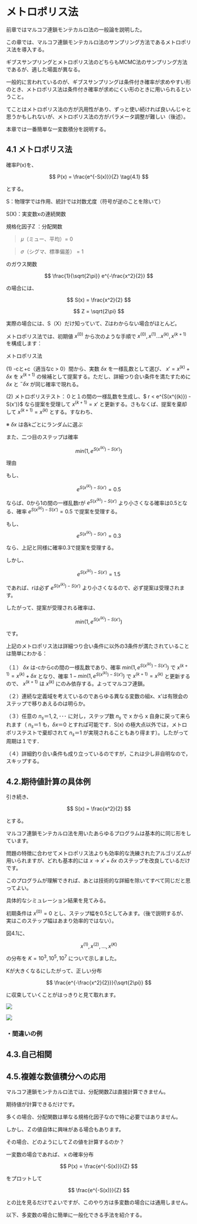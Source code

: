 # メトロポリス法

前章ではマルコフ連鎖モンテカルロ法の一般論を説明した。

この章では、マルコフ連鎖モンテカルロ法のサンプリング方法であるメトロポリス法を導入する。


ギブスサンプリングとメトロポリス法のどちらもMCMC法のサンプリング方法であるが、適した場面が異なる。


一般的に言われているのが、ギブスサンプリングは条件付き確率が求めやすい形のとき、メトロポリス法は条件付き確率が求めにくい形のときに用いられるということ。

てことはメトロポリス法の方が汎用性があり、ずっと使い続ければ良いんじゃと思うかもしれないが、メトロポリス法の方がパラメータ調整が難しい（後述）。

本章では一番簡単な一変数積分を説明する。

## 4.1 メトロポリス法

確率P(x)を、

$$
P(x) = \frac{e^{-S(x)}}{Z} \tag{4.1}
$$

とする。

S：物理学では作用、統計では対数尤度（符号が逆のことを除いて）

S(X)：実変数xの連続関数

規格化因子Z ：分配関数

> 𝜇（ミュー、平均）= 0

> 𝜎（シグマ、標準偏差） = 1

のガウス関数

$$
\frac{1}{\sqrt{2\pi}} e^{-\frac{x^2}{2}}
$$

の場合には、　

$$
S(x) = \frac{x^2}{2}
$$

$$
Z = \sqrt{2\pi}
$$

実際の場合には、S（X）だけ知っていて、Zはわからない場合がほとんど。

メトロポリス法では、初期値 $x^{(0)}$ から次のような手順で $x^{(0)},x^{(1)}...x^{(k)},x^{(k+1)}$ を構成します：

メトロポリス法

(1) -cと+c（適当なc > 0）間から、実数 $\delta x$ を一様乱数として選び、 $x'=x^{(k)} + \delta x$ を $x^{(k+1)}$ の候補として提案する。ただし、詳細つり合い条件を満たすために $\delta x$ と $^- \delta x$ が同じ確率で現れる。

(2) メトロポリステスト：０と１の間の一様乱数を生成し、$ r < e^{S(x^{(k)}) - S(x')}$ なら提案を受理して $x^{(k+1)} = x'$ と更新する。さもなくば、提案を棄却して  $x^{(k+1)} = x^{(k)}$ とする。すなわち、

※ $\delta x$ は各kごとにランダムに選ぶ

また、二つ目のステップは確率

$$
min(1,e^{S(x^{(k)})-S(x')})
$$

理由

もし、

$$
e^{S(x^{(k)}) - S(x')} = 0.5
$$

ならば、0から1の間の一様乱数rが $e^{S(x^{(k)}) - S(x')}$ より小さくなる確率は0.5となる、確率 $e^{S(x^{(k)}) - S(x')} = 0.5$ で提案を受理する。

もし、
$$
e^{S(x^{(k)}) - S(x')} = 0.3
$$

なら、上記と同様に確率0.3で提案を受理する。

しかし、

$$
e^{S(x^{(k)}) - S(x')} = 1.5
$$

であれば、rは必ず $e^{S(x^{(k)}) - S(x')}$ より小さくなるので、必ず提案は受理されます。

したがって、提案が受理される確率は、

$$
min(1,e^{S(x^{(k)})-S(x')})
$$

です。

上記のメトロポリス法は詳細つり合い条件に以外の3条件が満たされていることは簡単にわかる：


（１） $\delta x$ は-cからcの間の一様乱数であり、確率 $min(1,e^{S(x^{(k)})-S(x')})$ で $x^{(k+1)} = x^{(k)} + \delta x$ となり、確率 $1 -min(1,e^{S(x^{(k)})-S(x')})$ で $x^{(k+1)} = x^{(k)}$ と更新するので、 $x^{(k+1)}$ は $x^{(k)}$ にのみ依存する。よってマルコフ連鎖。

（２）連続な定義域を考えているのであらゆる異なる変数の組x、x'は有限会のステップで移りあえるのは明らか。

（３）任意の $n_s＝1, 2, ･･･$ に対し，ステップ数 $n_s$ で x から x 自身に戻って来られます（ $n_s＝1$ も，$\delta x ＝ 0$ とすれば可能です．S(x) の極大点以外では，メトロポリステストで棄却されて $n_s＝1$ が実現されることもあり得ます）。したがって周期は１です．

（４）詳細釣り合い条件も成り立っているのですが，これは少し非自明なので，スキップする。

## 4.2.期待値計算の具体例

引き続き、

$$
S(x) = \frac{x^2}{2}
$$

とする。

マルコフ連鎖モンテカルロ法を用いたあらゆるプログラムは基本的に同じ形をしています。

問題の特徴に合わせてメトロポリス法よりも効率的な洗練されたアルゴリズムが用いられますが、どれも基本的には $x→x'+\delta x$ のステップを改良しているだけです。

このプログラムが理解できれば、あとは技術的な詳細を除いてすべて同じだと思ってよい。

具体的なシミュレーション結果を見てみる。

初期条件は $x^{(0)} = 0$ とし、ステップ幅を0.5としてみます。（後で説明するが、実はこのステップ幅はあまり効率的ではない）。

図4.1に、

$$
x^{(1)},x^{(2)},...,x^{(K)}
$$


の分布を $K=10^3,10^5,10^7$ について示しました。

Kが大きくなるにしたがって、正しい分布

$$
\frac{e^{-\frac{x^2}{2}}}{\sqrt{2\pi}}
$$

に収束していくことがはっきりと見て取れます。





![](image/図4.1.png)

![](image/図4.2.png)

### ・間違いの例


## 4.3.自己相関

## 4.5.複雑な数値積分への応用

マルコフ連鎖モンテカルロ法では、分配関数Zは直接計算できません。

期待値が計算できるだけです。

多くの場合、分配関数は単なる規格化因子なので特に必要ではありません。

しかし、Ｚの値自体に興味がある場合もあります。

その場合、どのようにしてＺの値を計算するのか？

一変数の場合であれば、ｘの確率分布

$$
P(x) = \frac{e^{-S(x)}}{Z}
$$

をプロットして

$$
\frac{e^{-S(x)}}{Z}
$$

との比を見るだけでよいですが、このやり方は多変数の場合には通用しません。

以下、多変数の場合に簡単に一般化できる手法を紹介する。
